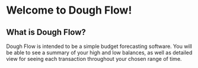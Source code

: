 Welcome to Dough Flow!
========================

What is Dough Flow?
--------------

Dough Flow is intended to be a simple budget forecasting software. You will be able to see a summary of your high and low balances, as well as detailed view for seeing each transaction throughout your chosen range of time.
